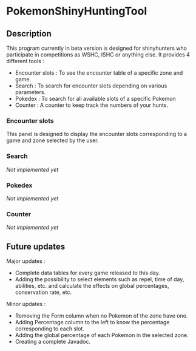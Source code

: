 # PokemonShinyHuntingTool

## Description
This program currently in beta version is designed for shinyhunters who participate in competitions as WSHC, ISHC or anything else.
It provides 4 different tools :
- Encounter slots : To see the encounter table of a specific zone and game.
- Search : To search for encounter slots depending on various parameters.
- Pokedex : To search for all available slots of a specific Pokemon
- Counter : A counter to keep track the numbers of your hunts.

### Encounter slots
This panel is designed to display the encounter slots corresponding to a game and zone selected by the user.

### Search
*Not implemented yet*

### Pokedex
*Not implemented yet*

### Counter
*Not implemented yet*

## Future updates
Major updates :
- Complete data tables for every game released to this day.
- Adding the possibility to select elements such as repel, time of day, abilities, etc. and calculate the effects on global percentages, conservation rate, etc.

Minor updates :
- Removing the Form column when no Pokemon of the zone have one.
- Adding Percentage column to the left to know the percentage corresponding to each slot.
- Adding the global percentage of each Pokemon in the selected zone.
- Creating a complete Javadoc.
